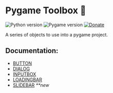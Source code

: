 # Pygame Toolbox 🧰

![Python version](https://img.shields.io/badge/Python-3.12-blue?style=flat-square)
![Pygame version](https://img.shields.io/badge/Pygame-2.5-green?style=flat-square)
[![Donate](https://tinyurl.com/2fjj49ru)](https://tinyurl.com/8etb3z6t)

A series of objects to use into a pygame project.

## Documentation:

- [BUTTON](https://github.com/AlexsanderRST/Pygame-Toolbox/blob/0a35a5bcf5f982991a407222c128315285d5abbe/BUTTON.md)
- [DIALOG](https://github.com/AlexsanderRST/Pygame-Toolbox/blob/0a35a5bcf5f982991a407222c128315285d5abbe/DIALOG.md)
- [INPUTBOX](https://github.com/AlexsanderRST/Pygame-Toolbox/blob/13e0e9884c2c559ea1464567532da440b2b2e8be/INPUTBOX.md)
- [LOADINGBAR](https://github.com/AlexsanderRST/Pygame-Toolbox/blob/6a6ce2bf442dbcb149976147dc897c9f757ee6a0/LOADINGBAR.md)
- [SLIDEBAR]() _**new_
